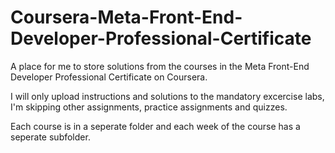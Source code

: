# Coursera-Meta-Front-End-Developer-Professional-Certificate
A place for me to store solutions from the courses in the Meta Front-End Developer Professional Certificate on Coursera.

I will only upload instructions and solutions to the mandatory excercise labs, I'm skipping other assignments, practice assignments and quizzes.  

Each course is in a seperate folder and each week of the course has a seperate subfolder.
